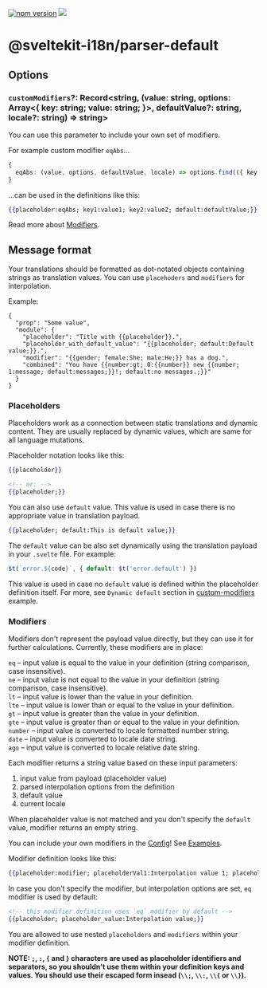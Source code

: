 [![npm version](https://badge.fury.io/js/@sveltekit-i18n%2Fparser-default.svg)](https://badge.fury.io/js/@sveltekit-i18n%2Fparser-default) ![](https://github.com/sveltekit-i18n/parsers/workflows/Tests/badge.svg)

# @sveltekit-i18n/parser-default

## Options

### `customModifiers`?: __Record<string, (value: string, options: Array<{ key: string; value: string; }>, defaultValue?: string, locale?: string) => string>__
You can use this parameter to include your own set of modifiers.

For example custom modifier `eqAbs`...
```typescript
{
  eqAbs: (value, options, defaultValue, locale) => options.find(({ key }) => Math.abs(key) === Math.abs(value))?.value || defaultValue
}

```

...can be used in the definitions like this:

```hbs
{{placeholder:eqAbs; key1:value1; key2:value2; default:defaultValue;}}
```
Read more about [Modifiers](#modifiers).


## Message format

Your translations should be formatted as dot-notated objects containing strings as translation values. You can use `placehoders` and `modifiers` for interpolation.

Example:
```jsonc
{
  "prop": "Some value",
  "module": {
    "placeholder": "Title with {{placeholder}}.",
    "placeholder_with_default_value": "{{placeholder; default:Default value;}}.",
    "modifier": "{{gender; female:She; male:He;}} has a dog.",
    "combined": "You have {{number:gt; 0:{{number}} new {{number; 1:message; default:messages;}}!; default:no messages.;}}"
  }
} 
```

### Placeholders

Placeholders work as a connection between static translations and dynamic content. They are usually replaced by dynamic values, which are same for all language mutations.

Placeholder notation looks like this:
```hbs
{{placeholder}}

<!-- or: -->
{{placeholder;}}
```

You can also use `default` value. This value is used in case there is no appropriate value in translation payload. 

```hbs
{{placeholder; default:This is default value;}}
```

The `default` value can be also set dynamically using the translation payload in your `.svelte` file. For example:

```javascript
$t(`error.${code}`, { default: $t('error.default') })
```
This value is used in case no `default` value is defined within the placeholder definition itself. For more, see `Dynamic default` section in [custom-modifiers](https://github.com/sveltekit-i18n/lib/tree/master/examples/custom-modifiers) example.

### Modifiers
Modifiers don't represent the payload value directly, but they can use it for further calculations. Currently, these modifiers are in place:

`eq` – input value is equal to the value in your definition (string comparison, case insensitive).\
`ne` – input value is not equal to the value in your definition (string comparison, case insensitive).\
`lt` – input value is lower than the value in your definition.\
`lte` – input value is lower than or equal to the value in your definition.\
`gt` – input value is greater than the value in your definition.\
`gte` – input value is greater than or equal to the value in your definition.\
`number` – input value is converted to locale formatted number string.\
`date` – input value is converted to locale date string.\
`ago` – input value is converted to locale relative date string.

Each modifier returns a string value based on these input parameters:

1) input value from payload (placeholder value)
2) parsed interpolation options from the definition
3) default value
4) current locale

When placeholder value is not matched and you don't specify the `default` value, modifier returns an empty string.

You can include your own modifiers in the [Config](#custommodifiers-recordstring-value-string-options-arraykey-string-value-string-defaultvalue-string--string)! See [Examples](https://github.com/sveltekit-i18n/lib/tree/master/examples).


Modifier definition looks like this:
```hbs
{{placeholder:modifier; placeholderVal1:Interpolation value 1; placeholderVal2:Interpolation value 2; ... ; default:Default value;}}
```

In case you don't specify the modifier, but interpolation options are set, `eq` modifier is used by default:

```hbs
<!-- this modifier definition uses `eq` modifier by default -->
{{placeholder; placeholder_value:Interpolation value;}}
```

You are allowed to use nested `placeholders` and `modifiers` within your modifier definition. 


__NOTE: `;`, `:`, `{` and `}` characters are used as placeholder identifiers and separators, so you shouldn't use them within your definition keys and values. You should use their escaped form insead (`\\;`, `\\:`, `\\{` or `\\}`).__
